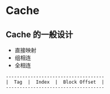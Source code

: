 # Cache

## Cache 的一般设计

- 直接映射
- 组相连
- 全相连

```
------------------------------------
|  Tag  |  Index  |  Block Offset  |
------------------------------------
```

